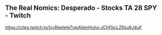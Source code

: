 ## The Real Nomics: Desperado - Stocks TA 28 SPY - Twitch

<https://clips.twitch.tv/IcyRepleteTrayAllenHuhu-JChFbcLZRzu6J4uF>
